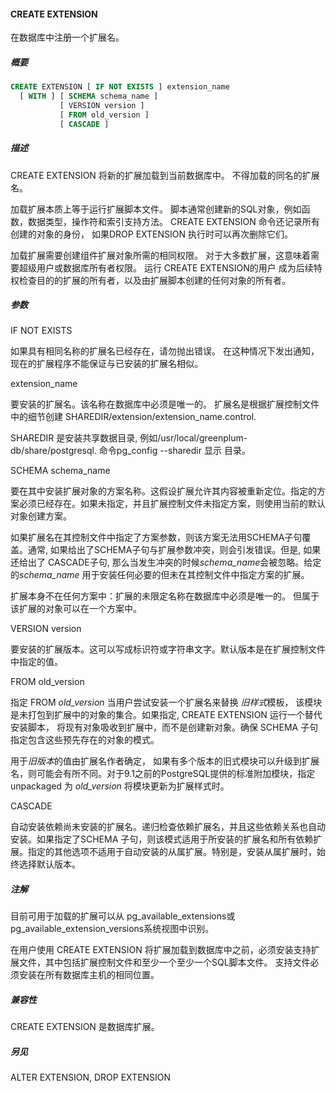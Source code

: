 #### CREATE EXTENSION

在数据库中注册一个扩展名。

##### 概要

```sql
CREATE EXTENSION [ IF NOT EXISTS ] extension_name
  [ WITH ] [ SCHEMA schema_name ]
           [ VERSION version ]
           [ FROM old_version ]
           [ CASCADE ]
```

##### 描述

CREATE EXTENSION 将新的扩展加载到当前数据库中。 不得加载的同名的扩展名。

加载扩展本质上等于运行扩展脚本文件。 脚本通常创建新的SQL对象，例如函数，数据类型，操作符和索引支持方法。 CREATE EXTENSION 命令还记录所有创建的对象的身份， 如果DROP EXTENSION 执行时可以再次删除它们。

加载扩展需要创建组件扩展对象所需的相同权限。 对于大多数扩展，这意味着需要超级用户或数据库所有者权限。 运行 CREATE EXTENSION的用户 成为后续特权检查目的的扩展的所有者，以及由扩展脚本创建的任何对象的所有者。

##### 参数

IF NOT EXISTS

如果具有相同名称的扩展名已经存在，请勿抛出错误。 在这种情况下发出通知， 现在的扩展程序不能保证与已安装的扩展名相似。

extension_name

要安装的扩展名。该名称在数据库中必须是唯一的。 扩展名是根据扩展控制文件中的细节创建 SHAREDIR/extension/extension_name.control.

SHAREDIR 是安装共享数据目录, 例如/usr/local/greenplum-db/share/postgresql. 命令pg_config --sharedir 显示 目录。

SCHEMA schema_name

要在其中安装扩展对象的方案名称。这假设扩展允许其内容被重新定位。指定的方案必须已经存在。如果未指定，并且扩展控制文件未指定方案，则使用当前的默认对象创建方案。

如果扩展名在其控制文件中指定了方案参数，则该方案无法用SCHEMA子句覆盖。通常, 如果给出了SCHEMA子句与扩展参数冲突，则会引发错误。但是, 如果还给出了 CASCADE子句, 那么当发生冲突的时候*schema_name*会被忽略。给定的*schema_name* 用于安装任何必要的但未在其控制文件中指定方案的扩展。

扩展本身不在任何方案中：扩展的未限定名称在数据库中必须是唯一的。 但属于该扩展的对象可以在一个方案中。

VERSION version

要安装的扩展版本。这可以写成标识符或字符串文字。默认版本是在扩展控制文件中指定的值。

FROM old_version

指定 FROM *old_version* 当用户尝试安装一个扩展名来替换 *旧样式*模板， 该模块是未打包到扩展中的对象的集合。如果指定, CREATE EXTENSION 运行一个替代安装脚本， 将现有对象吸收到扩展中，而不是创建新对象。确保 SCHEMA 子句指定包含这些预先存在的对象的模式。

用于*旧版本*的值由扩展名作者确定， 如果有多个版本的旧式模块可以升级到扩展名，则可能会有所不同。对于9.1之前的PostgreSQL提供的标准附加模块，指定 unpackaged 为 *old_version* 将模块更新为扩展样式时。

CASCADE

自动安装依赖尚未安装的扩展名。递归检查依赖扩展名，并且这些依赖关系也自动安装。如果指定了SCHEMA 子句，则该模式适用于所安装的扩展名和所有依赖扩展。指定的其他选项不适用于自动安装的从属扩展。特别是，安装从属扩展时，始终选择默认版本。

##### 注解

目前可用于加载的扩展可以从 pg_available_extensions或pg_available_extension_versions系统视图中识别。

在用户使用 CREATE EXTENSION 将扩展加载到数据库中之前，必须安装支持扩展文件，其中包括扩展控制文件和至少一个至少一个SQL脚本文件。 支持文件必须安装在所有数据库主机的相同位置。

##### 兼容性

CREATE EXTENSION 是数据库扩展。

##### 另见

ALTER EXTENSION, DROP EXTENSION